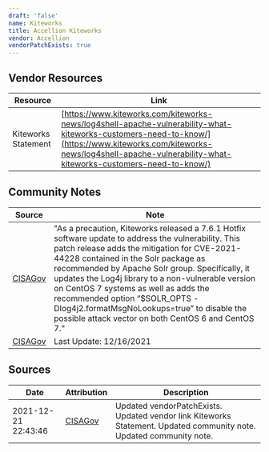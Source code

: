 ```yaml
---
draft: 'false'
name: Kiteworks
title: Accellion Kiteworks
vendor: Accellion
vendorPatchExists: true
---
```


## Vendor Resources
| Resource | Link |
| --- | --- |
| Kiteworks Statement | [https://www.kiteworks.com/kiteworks-news/log4shell-apache-vulnerability-what-kiteworks-customers-need-to-know/](https://www.kiteworks.com/kiteworks-news/log4shell-apache-vulnerability-what-kiteworks-customers-need-to-know/) |


## Community Notes
| Source | Note |
| --- | --- |
| [CISAGov](https://raw.githubusercontent.com/cisagov/log4j-affected-db/develop/README.md) | "As a precaution, Kiteworks released a 7.6.1 Hotfix software update to address the vulnerability. This patch release adds the mitigation for CVE-2021-44228 contained in the Solr package as recommended by Apache Solr group. Specifically, it updates the Log4j library to a non-vulnerable version on CentOS 7 systems as well as adds the recommended option “$SOLR_OPTS -Dlog4j2.formatMsgNoLookups=true” to disable the possible attack vector on both CentOS 6 and CentOS 7." |
| [CISAGov](https://raw.githubusercontent.com/cisagov/log4j-affected-db/develop/README.md) | Last Update: 12/16/2021 |

## Sources
| Date | Attribution | Description |
| --- | --- | --- |
| 2021-12-21 22:43:46 | [CISAGov](https://raw.githubusercontent.com/cisagov/log4j-affected-db/develop/README.md) | Updated vendorPatchExists. Updated vendor link Kiteworks Statement. Updated community note. Updated community note.  |
